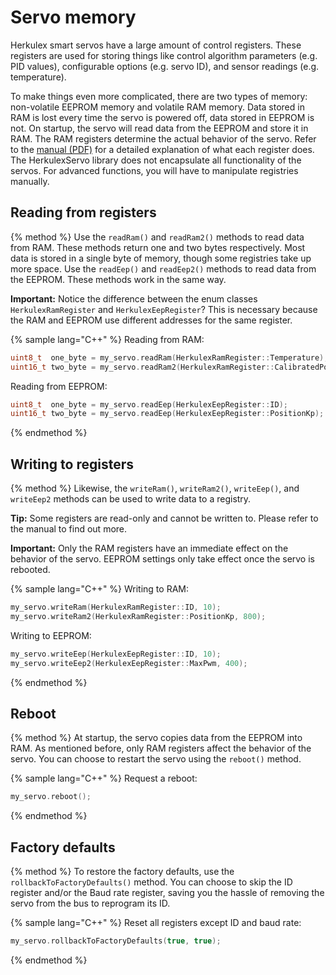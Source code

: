 # Servo memory
Herkulex smart servos have a large amount of control registers. These registers
are used for storing things like control algorithm parameters (e.g. PID values),
configurable options (e.g. servo ID), and sensor readings (e.g. temperature).

To make things even more complicated, there are two types of memory:
non-volatile EEPROM memory and volatile RAM memory. Data stored in RAM is lost
every time the servo is powered off, data stored in EEPROM is not. On startup,
the servo will read data from the EEPROM and store it in RAM. The RAM registers
determine the actual behavior of the servo. Refer to the [manual (PDF)][manual]
for a detailed explanation of what each register does. The HerkulexServo library
does not encapsulate all functionality of the servos. For advanced functions,
you will have to manipulate registries manually.

[manual]: ./assets/manual-drs-0101.pdf

## Reading from registers
{% method %}
Use the `readRam()` and `readRam2()` methods to read data from RAM. These
methods return one and two bytes respectively. Most data is stored in a single
byte of memory, though some registries take up more space. Use the `readEep()`
and `readEep2()` methods to read data from the EEPROM. These methods work in the
same way.

**Important:** Notice the difference between the enum classes
`HerkulexRamRegister` and `HerkulexEepRegister`? This is necessary because the
RAM and EEPROM use different addresses for the same register.

{% sample lang="C++" %}
Reading from RAM:
```C++
uint8_t  one_byte = my_servo.readRam(HerkulexRamRegister::Temperature);
uint16_t two_byte = my_servo.readRam2(HerkulexRamRegister::CalibratedPosition);
```

Reading from EEPROM:
```C++
uint8_t  one_byte = my_servo.readEep(HerkulexEepRegister::ID);
uint16_t two_byte = my_servo.readEep(HerkulexEepRegister::PositionKp);
```
{% endmethod %}


## Writing to registers
{% method %}
Likewise, the `writeRam()`, `writeRam2()`, `writeEep()`, and `writeEep2` methods
can be used to write data to a registry.

**Tip:** Some registers are read-only and cannot be written to. Please refer to
the manual to find out more.

**Important:** Only the RAM registers have an immediate effect on the behavior
of the servo. EEPROM settings only take effect once the servo is rebooted.

{% sample lang="C++" %}
Writing to RAM:
```C++
my_servo.writeRam(HerkulexRamRegister::ID, 10);
my_servo.writeRam2(HerkulexRamRegister::PositionKp, 800);
```

Writing to EEPROM:
```C++
my_servo.writeEep(HerkulexEepRegister::ID, 10);
my_servo.writeEep2(HerkulexEepRegister::MaxPwm, 400);
```
{% endmethod %}

## Reboot
{% method %}
At startup, the servo copies data from the EEPROM into RAM. As mentioned before,
only RAM registers affect the behavior of the servo. You can choose to restart
the servo using the `reboot()` method.


{% sample lang="C++" %}
Request a reboot:
```C++
my_servo.reboot();
```
{% endmethod %}

## Factory defaults
{% method %}
To restore the factory defaults, use the `rollbackToFactoryDefaults()` method.
You can choose to skip the ID register and/or the Baud rate register, saving you
the hassle of removing the servo from the bus to reprogram its ID.

{% sample lang="C++" %}
Reset all registers except ID and baud rate:
```C++
my_servo.rollbackToFactoryDefaults(true, true);
```
{% endmethod %}
